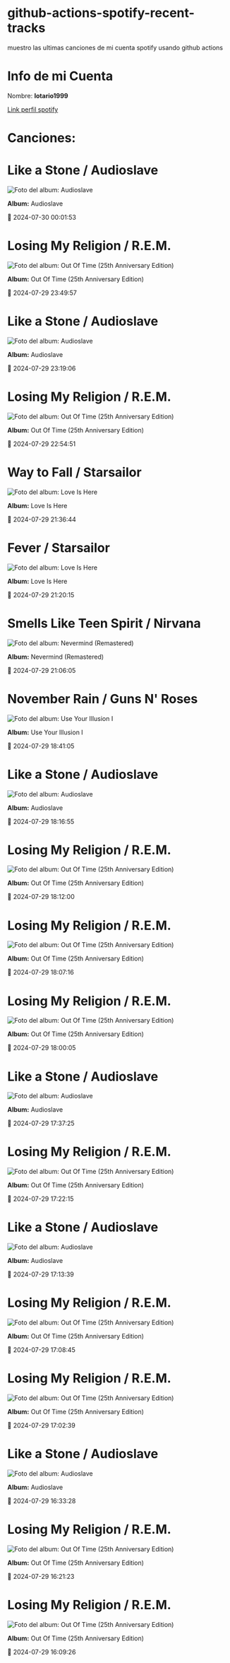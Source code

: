 

# github-actions-spotify-recent-tracks        

muestro las ultimas canciones de mi cuenta spotify usando github actions

# Info de mi Cuenta
Nombre: **lotario1999**

[Link perfil spotify](https://open.spotify.com/user/lotario1999)

# Canciones:



# **Like a Stone** / Audioslave

![Foto del album: Audioslave](https://i.scdn.co/image/ab67616d00001e02a7292b6863258e889b78d787)

**Album:** Audioslave

📅 2024-07-30 00:01:53


# **Losing My Religion** / R.E.M.

![Foto del album: Out Of Time (25th Anniversary Edition)](https://i.scdn.co/image/ab67616d00001e02e2dd4e821bcc3f70dc0c8ffd)

**Album:** Out Of Time (25th Anniversary Edition)

📅 2024-07-29 23:49:57


# **Like a Stone** / Audioslave

![Foto del album: Audioslave](https://i.scdn.co/image/ab67616d00001e02a7292b6863258e889b78d787)

**Album:** Audioslave

📅 2024-07-29 23:19:06


# **Losing My Religion** / R.E.M.

![Foto del album: Out Of Time (25th Anniversary Edition)](https://i.scdn.co/image/ab67616d00001e02e2dd4e821bcc3f70dc0c8ffd)

**Album:** Out Of Time (25th Anniversary Edition)

📅 2024-07-29 22:54:51


# **Way to Fall** / Starsailor

![Foto del album: Love Is Here](https://i.scdn.co/image/ab67616d00001e02b2558d8082f26c1b2e0b7e59)

**Album:** Love Is Here

📅 2024-07-29 21:36:44


# **Fever** / Starsailor

![Foto del album: Love Is Here](https://i.scdn.co/image/ab67616d00001e02b2558d8082f26c1b2e0b7e59)

**Album:** Love Is Here

📅 2024-07-29 21:20:15


# **Smells Like Teen Spirit** / Nirvana

![Foto del album: Nevermind (Remastered)](https://i.scdn.co/image/ab67616d00001e02fbc71c99f9c1296c56dd51b6)

**Album:** Nevermind (Remastered)

📅 2024-07-29 21:06:05


# **November Rain** / Guns N' Roses

![Foto del album: Use Your Illusion I](https://i.scdn.co/image/ab67616d00001e02e44963b8bb127552ac761873)

**Album:** Use Your Illusion I

📅 2024-07-29 18:41:05


# **Like a Stone** / Audioslave

![Foto del album: Audioslave](https://i.scdn.co/image/ab67616d00001e02a7292b6863258e889b78d787)

**Album:** Audioslave

📅 2024-07-29 18:16:55


# **Losing My Religion** / R.E.M.

![Foto del album: Out Of Time (25th Anniversary Edition)](https://i.scdn.co/image/ab67616d00001e02e2dd4e821bcc3f70dc0c8ffd)

**Album:** Out Of Time (25th Anniversary Edition)

📅 2024-07-29 18:12:00


# **Losing My Religion** / R.E.M.

![Foto del album: Out Of Time (25th Anniversary Edition)](https://i.scdn.co/image/ab67616d00001e02e2dd4e821bcc3f70dc0c8ffd)

**Album:** Out Of Time (25th Anniversary Edition)

📅 2024-07-29 18:07:16


# **Losing My Religion** / R.E.M.

![Foto del album: Out Of Time (25th Anniversary Edition)](https://i.scdn.co/image/ab67616d00001e02e2dd4e821bcc3f70dc0c8ffd)

**Album:** Out Of Time (25th Anniversary Edition)

📅 2024-07-29 18:00:05


# **Like a Stone** / Audioslave

![Foto del album: Audioslave](https://i.scdn.co/image/ab67616d00001e02a7292b6863258e889b78d787)

**Album:** Audioslave

📅 2024-07-29 17:37:25


# **Losing My Religion** / R.E.M.

![Foto del album: Out Of Time (25th Anniversary Edition)](https://i.scdn.co/image/ab67616d00001e02e2dd4e821bcc3f70dc0c8ffd)

**Album:** Out Of Time (25th Anniversary Edition)

📅 2024-07-29 17:22:15


# **Like a Stone** / Audioslave

![Foto del album: Audioslave](https://i.scdn.co/image/ab67616d00001e02a7292b6863258e889b78d787)

**Album:** Audioslave

📅 2024-07-29 17:13:39


# **Losing My Religion** / R.E.M.

![Foto del album: Out Of Time (25th Anniversary Edition)](https://i.scdn.co/image/ab67616d00001e02e2dd4e821bcc3f70dc0c8ffd)

**Album:** Out Of Time (25th Anniversary Edition)

📅 2024-07-29 17:08:45


# **Losing My Religion** / R.E.M.

![Foto del album: Out Of Time (25th Anniversary Edition)](https://i.scdn.co/image/ab67616d00001e02e2dd4e821bcc3f70dc0c8ffd)

**Album:** Out Of Time (25th Anniversary Edition)

📅 2024-07-29 17:02:39


# **Like a Stone** / Audioslave

![Foto del album: Audioslave](https://i.scdn.co/image/ab67616d00001e02a7292b6863258e889b78d787)

**Album:** Audioslave

📅 2024-07-29 16:33:28


# **Losing My Religion** / R.E.M.

![Foto del album: Out Of Time (25th Anniversary Edition)](https://i.scdn.co/image/ab67616d00001e02e2dd4e821bcc3f70dc0c8ffd)

**Album:** Out Of Time (25th Anniversary Edition)

📅 2024-07-29 16:21:23


# **Losing My Religion** / R.E.M.

![Foto del album: Out Of Time (25th Anniversary Edition)](https://i.scdn.co/image/ab67616d00001e02e2dd4e821bcc3f70dc0c8ffd)

**Album:** Out Of Time (25th Anniversary Edition)

📅 2024-07-29 16:09:26
